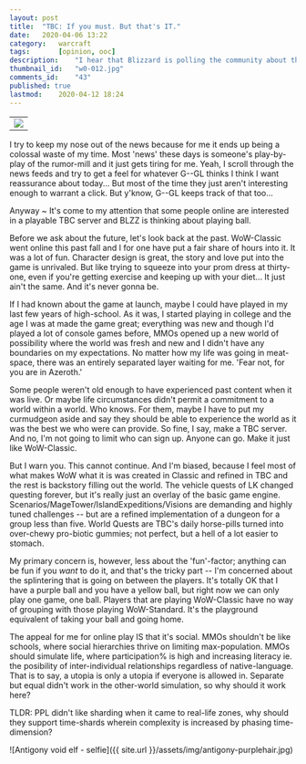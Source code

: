 ```yaml
---
layout: post
title: 	"TBC: If you must. But that's IT."
date:	2020-04-06 13:22
category:	warcraft
tags:		[opinion, ooc] 
description: 	"I hear that Blizzard is polling the community about their interest in reviving a playable copy of the Burning Crusade. Assuming it's implemented similarly to WoW: Classic, I say, 'Sure, if you must.' I don't think we need it. But if you want it that badly, do it, but that's all you get. For'rll."
thumbnail_id:	"w0-012.jpg"
comments_id:	"43"
published: true
lastmod:	2020-04-12 18:24
---
```

[//]: # (4/12/20  -opened comments.)

<table class="inline-imgtbl-l">
<tr>
<td><img class="inline-img" src="{{ site.url }}/assets/img/antigony-lvl7stam.jpg"></td>	
</tr>
</table>

I try to keep my nose out of the news because for me it ends up being a colossal waste of my time. Most 'news' these days is someone's play-by-play of the rumor-mill and it just gets tiring for me. Yeah, I scroll through the news feeds and try to get a feel for whatever G--GL thinks I think I want reassurance about today... But most of the time they just aren't interesting enough to warrant a click. But y'know, G--GL keeps track of that too...

Anyway ~ It's come to my attention that some people online are interested in a playable TBC server and BLZZ is thinking about playing ball. 

Before we ask about the future, let's look back at the past. WoW-Classic went online this past fall and I for one have put a fair share of hours into it. It was a lot of fun. Character design is great, the story and love put into the game is unrivaled. But like trying to squeeze into your prom dress at thirty-one, even if you're getting exercise and keeping up with your diet... It just ain't the same. And it's never gonna be.

If I had known about the game at launch, maybe I could have played in my last few years of high-school. As it was, I started playing in college and the age I was at made the game great; everything was new and though I'd played a lot of console games before, MMOs opened up a new world of possibility where the world was fresh and new and I didn't have any boundaries on my expectations. No matter how my life was going in meat-space, there was an entirely separated layer waiting for me. 'Fear not, for you are in Azeroth.'

Some people weren't old enough to have experienced past content when it was live. Or maybe life circumstances didn't permit a commitment to a world within a world. Who knows. For them, maybe I have to put my curmudgeon aside and say they should be able to experience the world as it was the best we who were can provide. So fine, I say, make a TBC server. And no, I'm not going to limit who can sign up. Anyone can go. Make it just like WoW-Classic. 

But I warn you. This cannot continue. And I'm biased, because I feel most of what makes WoW what it is was created in Classic and refined in TBC and the rest is backstory filling out the world. The vehicle quests of LK changed questing forever, but it's really just an overlay of the basic game engine. Scenarios/MageTower/IslandExpeditions/Visions are demanding and highly tuned challenges -- but are a refined implementation of a dungeon for a group less than five. World Quests are TBC's daily horse-pills turned into over-chewy pro-biotic gummies; not perfect, but a hell of a lot easier to stomach.

My primary concern is, however, less about the 'fun'-factor; anything can be fun if you _want_ to do it, and that's the tricky part -- I'm concerned about the splintering that is going on between the players. It's totally OK that I have a purple ball and you have a yellow ball, but right now we can only play one game, one ball. Players that are playing WoW-Classic have no way of grouping with those playing WoW-Standard. It's the playground equivalent of taking your ball and going home. 

The appeal for me for online play IS that it's social. MMOs shouldn't be like schools, where social hierarchies thrive on limiting max-population. MMOs should simulate life, where participation% is high and increasing literacy ie. the posibility of inter-individual relationships regardless of native-language. That is to say, a utopia is only a utopia if everyone is allowed in. Separate but equal didn't work in the other-world simulation, so why should it work here?

TLDR: PPL didn't like sharding when it came to real-life zones, why should they support time-shards wherein complexity is increased by phasing time-dimension? 

![Antigony void elf - selfie]({{ site.url }}/assets/img/antigony-purplehair.jpg)
